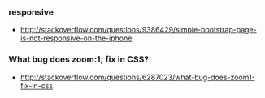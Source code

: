 ### responsive

* http://stackoverflow.com/questions/9386429/simple-bootstrap-page-is-not-responsive-on-the-iphone

### What bug does zoom:1; fix in CSS?

* http://stackoverflow.com/questions/6287023/what-bug-does-zoom1-fix-in-css
